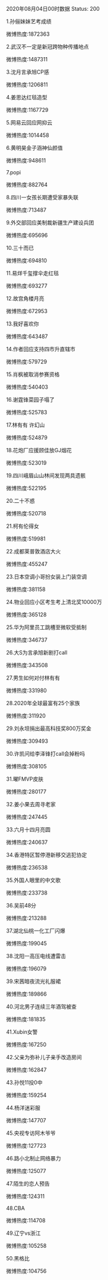 2020年08月04日00时数据
Status: 200

1.孙俪妹妹艺考成绩

微博热度:1872363

2.武汉不一定是新冠跨物种传播地点

微博热度:1487311

3.沈月言承旭CP感

微博热度:1206811

4.姜思达红毯造型

微博热度:1167729

5.网易云回应网抑云

微博热度:1014458

6.黄明昊金子涵神仙颜值

微博热度:948611

7.popi

微博热度:882764

8.四川一女孩长期遭受家暴失联

微博热度:713487

9.外交部回应美制裁新疆生产建设兵团

微博热度:695696

10.三十而已

微博热度:694810

11.易烊千玺撑伞走红毯

微博热度:693277

12.故宫角楼月亮

微博热度:672953

13.我好喜欢你

微博热度:643487

14.作者回应支持四市升直辖市

微博热度:579729

15.肖枫被取消参赛资格

微博热度:540403

16.谢霆锋菜园子塌了

微博热度:525783

17.林有有 许幻山

微博热度:524879

18.花炮厂应援顾佳放GJ烟花

微博热度:523019

19.四川峨眉山山林间发现两具遗骸

微博热度:522195

20.二十不惑

微博热度:520718

21.柯有伦得女

微博热度:519981

22.成都莱普敦酒店大火

微博热度:455247

23.日本空调小哥扮女装上门装空调

微博热度:381158

24.物业回应小区考生考上清北奖10000万

微博热度:365128

25.华为阿里员工跳槽至微软受抵制

微博热度:346737

26.大S为言承旭新剧打call

微博热度:343508

27.男生如何对付林有有

微博热度:331980

28.2020年全球最富有25个家族

微博热度:311920

29.刘永坦捐出最高科技奖800万奖金

微博热度:309493

30.许凯问给李泽锋打call会掉粉吗

微博热度:308105

31.曜FMVP皮肤

微博热度:280177

32.姜小果去周寻老家

微博热度:247445

33.六月十四月亮圆

微博热度:240637

34.香港特区暂停港新移交逃犯协定

微博热度:236538

35.外国人眼里的中文歌

微博热度:233738

36.吴前48分

微博热度:213288

37.湖北仙桃一化工厂闪爆

微博热度:199045

38.沈阳一高压电线遭雷击

微博热度:196079

39.宋茜暗夜流光礼服裙

微博热度:189866

40.河北男子连续三年酒驾被查

微博热度:181835

41.Xubin女警

微博热度:167250

42.父亲为弥补儿子亲手改造房间

微博热度:162847

43.孙悦11投0中

微博热度:159254

44.杨洋迷彩服

微博热度:147707

45.央视专访阿木爷爷

微博热度:127723

46.路小北制止网络暴力

微博热度:125077

47.陌生的恋人预告

微博热度:124311

48.CBA

微博热度:114708

49.辽宁vs浙江

微博热度:105258

50.黑格比

微博热度:104756

